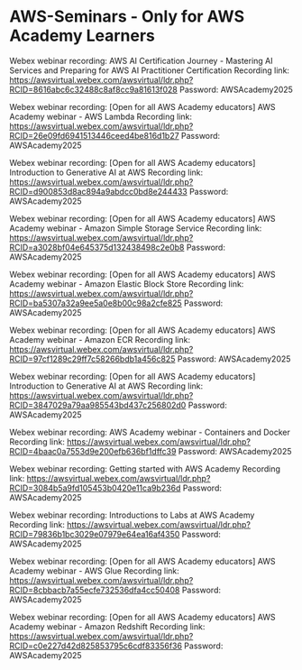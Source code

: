 # AWS-Seminars - Only for AWS Academy Learners

Webex webinar recording: AWS AI Certification Journey - Mastering AI Services and Preparing for AWS AI Practitioner Certification
Recording link: https://awsvirtual.webex.com/awsvirtual/ldr.php?RCID=8616abc6c32488c8af8cc9a81613f028
Password: AWSAcademy2025


Webex webinar recording: [Open for all AWS Academy educators] AWS Academy webinar - AWS Lambda
Recording link: https://awsvirtual.webex.com/awsvirtual/ldr.php?RCID=26e09fd6941513446ceed4be816d1b27
Password: AWSAcademy2025


Webex webinar recording: [Open for all AWS Academy educators] Introduction to Generative AI at AWS
Recording link: https://awsvirtual.webex.com/awsvirtual/ldr.php?RCID=d900853d8ac894a9abdcc0bd8e244433
Password: AWSAcademy2025

 

Webex webinar recording: [Open for all AWS Academy educators] AWS Academy webinar - Amazon Simple Storage Service
Recording link: https://awsvirtual.webex.com/awsvirtual/ldr.php?RCID=a3028bf04e645375d132438498c2e0b8
Password: AWSAcademy2025

 

Webex webinar recording: [Open for all AWS Academy educators] AWS Academy webinar - Amazon Elastic Block Store
Recording link: https://awsvirtual.webex.com/awsvirtual/ldr.php?RCID=ba5307a32a9ee5a0e8b00c98a2cfe825
Password: AWSAcademy2025



Webex webinar recording: [Open for all AWS Academy educators] AWS Academy webinar - Amazon ECR
Recording link: https://awsvirtual.webex.com/awsvirtual/ldr.php?RCID=97cf1289c29ff7c58266bdb1a456c825
Password: AWSAcademy2025


 

Webex webinar recording: [Open for all AWS Academy educators] Introduction to Generative AI at AWS
Recording link: https://awsvirtual.webex.com/awsvirtual/ldr.php?RCID=3847029a79aa985543bd437c256802d0
Password: AWSAcademy2025





Webex webinar recording: AWS Academy webinar - Containers and Docker
Recording link: https://awsvirtual.webex.com/awsvirtual/ldr.php?RCID=4baac0a7553d9e200efb636bf1dffc39
Password: AWSAcademy2025



 

Webex webinar recording: Getting started with AWS Academy
Recording link: https://awsvirtual.webex.com/awsvirtual/ldr.php?RCID=3084b5a9fd105453b0420e11ca9b236d
Password: AWSAcademy2025



 

Webex webinar recording: Introductions to Labs at AWS Academy
Recording link: https://awsvirtual.webex.com/awsvirtual/ldr.php?RCID=79836b1bc3029e07979e64ea16af4350
Password: AWSAcademy2025



 

Webex webinar recording: [Open for all AWS Academy educators] AWS Academy webinar - AWS Glue
Recording link: https://awsvirtual.webex.com/awsvirtual/ldr.php?RCID=8cbbacb7a55ecfe732536dfa4cc50408
Password: AWSAcademy2025



 

Webex webinar recording: [Open for all AWS Academy educators] AWS Academy webinar - Amazon Redshift
Recording link: https://awsvirtual.webex.com/awsvirtual/ldr.php?RCID=c0e227d42d825853795c6cdf83356f36
Password: AWSAcademy2025

